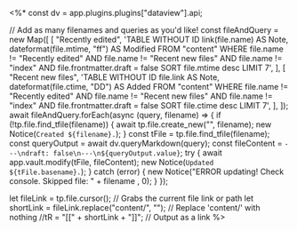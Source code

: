 
<%*
const dv = app.plugins.plugins["dataview"].api;

// Add as many filenames and queries as you'd like!
const fileAndQuery = new Map([
  [
    "Recently edited",
    'TABLE WITHOUT ID link(file.name) AS Note, dateformat(file.mtime, "ff") AS Modified FROM "content" WHERE file.name != "Recently edited" AND file.name != "Recent new files" AND file.name != "index" AND file.frontmatter.draft = false SORT file.mtime desc LIMIT 7',
  ],
  [
    "Recent new files",
    'TABLE WITHOUT ID file.link AS Note, dateformat(file.ctime, "DD") AS Added FROM "content" WHERE file.name != "Recently edited" AND file.name != "Recent new files" AND file.name != "index" AND file.frontmatter.draft = false SORT file.ctime desc LIMIT 7',
  ],
]);
await fileAndQuery.forEach(async (query, filename) => {
  if (!tp.file.find_tfile(filename)) {
    await tp.file.create_new("", filename);
    new Notice(`Created ${filename}.`);
  }
  const tFile = tp.file.find_tfile(filename);
  const queryOutput = await dv.queryMarkdown(query);
  const fileContent = `---\ndraft: false\n---\n${queryOutput.value}`;
  try {
    await app.vault.modify(tFile, fileContent);
    new Notice(`Updated ${tFile.basename}.`);
  } catch (error) {
    new Notice("ERROR updating! Check console. Skipped file: " + filename , 0);
  }
});

let fileLink = tp.file.cursor(); // Grabs the current file link or path
let shortLink = fileLink.replace("content/", ""); // Replace 'content/' with nothing
//tR = "[[" + shortLink + "]]"; // Output as a link
%>


